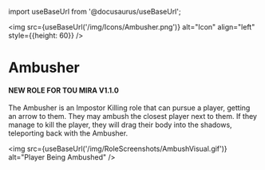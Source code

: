 import useBaseUrl from '@docusaurus/useBaseUrl';

<img src={useBaseUrl('/img/Icons/Ambusher.png')} alt="Icon" align="left" style={{height: 60}} />
# Ambusher
#### NEW ROLE FOR TOU MIRA V1.1.0

The Ambusher is an Impostor Killing role that can pursue a player, getting an arrow to them. They may ambush the closest player next to them. If they manage to kill the player, they will drag their body into the shadows, teleporting back with the Ambusher.

<img src={useBaseUrl('/img/RoleScreenshots/AmbushVisual.gif')} alt="Player Being Ambushed" />
